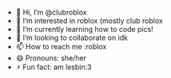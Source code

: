 - 👋 Hi, I’m @clubroblox
- 👀 I’m interested in roblox (mostly club roblox
- 🌱 I’m currently learning how to code pics!
- 💞️ I’m looking to collaborate on idk
- 📫 How to reach me :roblox
- 😄 Pronouns: she/her
- ⚡ Fun fact: am lesbin:3

<!---
clubroblox/clubroblox is a ✨ special ✨ repository because its `README.md` (this file) appears on your GitHub profile.
You can click the Preview link to take a look at your changes.
--->

